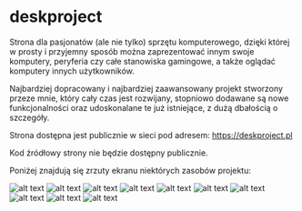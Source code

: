 # deskproject
Strona dla pasjonatów (ale nie tylko) sprzętu komputerowego, dzięki której w prosty i przyjemny sposób można zaprezentować innym swoje komputery, peryferia czy całe stanowiska gamingowe, a także oglądać komputery innych użytkowników.

Najbardziej dopracowany i najbardziej zaawansowany projekt stworzony przeze mnie, który cały czas jest rozwijany, stopniowo dodawane są nowe funkcjonalności oraz udoskonalane te już istniejące, z dużą dbałością o szczegóły.

Strona dostępna jest publicznie w sieci pod adresem: https://deskproject.pl

Kod źródłowy strony nie będzie dostępny publicznie.

Poniżej znajdują się zrzuty ekranu niektórych zasobów projektu:

![alt text](https://github.com/programejt/deskproject/blob/main/screenshots/screenshot-1.png)
![alt text](https://github.com/programejt/deskproject/blob/main/screenshots/screenshot-2.png)
![alt text](https://github.com/programejt/deskproject/blob/main/screenshots/screenshot-3.png)
![alt text](https://github.com/programejt/deskproject/blob/main/screenshots/screenshot-4.png)
![alt text](https://github.com/programejt/deskproject/blob/main/screenshots/screenshot-5.png)
![alt text](https://github.com/programejt/deskproject/blob/main/screenshots/screenshot-6.png)
![alt text](https://github.com/programejt/deskproject/blob/main/screenshots/screenshot-7.png)
![alt text](https://github.com/programejt/deskproject/blob/main/screenshots/screenshot-8.png)
![alt text](https://github.com/programejt/deskproject/blob/main/screenshots/screenshot-9.png)
![alt text](https://github.com/programejt/deskproject/blob/main/screenshots/screenshot-10.png)
